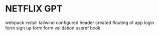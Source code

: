 
# NETFLIX GPT
webpack install
tailwind configured
header created
Routing of app
login form
sign up form
form validation
useref hook
#